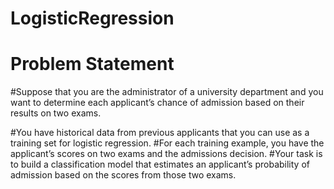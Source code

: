 # LogisticRegression
# Problem Statement

#Suppose that you are the administrator of a university department and you want to determine each applicant’s chance of admission based on their results on two exams.

#You have historical data from previous applicants that you can use as a training set for logistic regression.
#For each training example, you have the applicant’s scores on two exams and the admissions decision.
#Your task is to build a classification model that estimates an applicant’s probability of admission based on the scores from those two exams.

